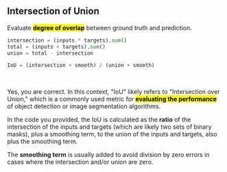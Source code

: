 ## Intersection of Union

Evaluate <mark>**degree of overlap**</mark> between ground truth and prediction.

```python
intersection = (inputs * targets).sum()
total = (inputs + targets).sum()
union = total - intersection

IoU = (intersection + smooth) / (union + smooth)
```

<br>

Yes, you are correct. In this context, "IoU" likely refers to "Intersection over Union," which is a commonly used metric for <mark>**evaluating the performance**</mark> of object detection or image segmentation algorithms. 

In the code you provided, the IoU is calculated as the **ratio** of the intersection of the inputs and targets (which are likely two sets of binary masks), plus a smoothing term, to the union of the inputs and targets, also plus the smoothing term.

The **smoothing term** is usually added to avoid division by zero errors in cases where the intersection and/or union are zero.
